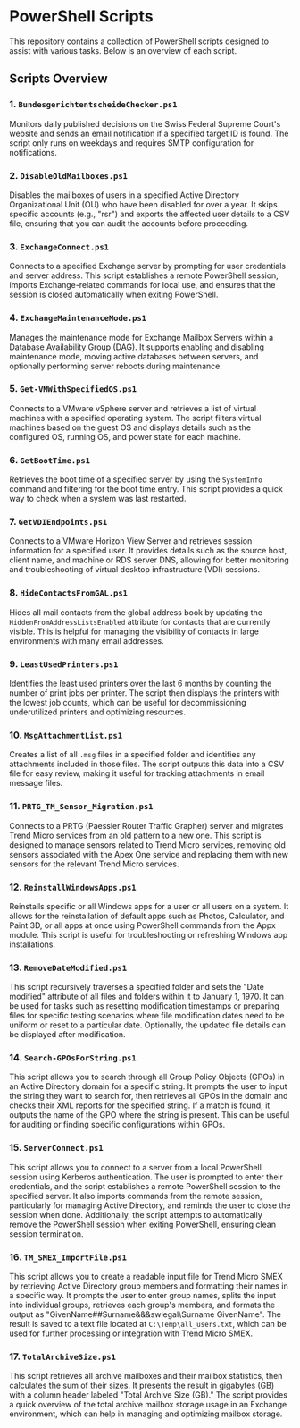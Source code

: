 # PowerShell Scripts

This repository contains a collection of PowerShell scripts designed to assist with various tasks. Below is an overview of each script.

## Scripts Overview

### 1. `BundesgerichtentscheideChecker.ps1`
Monitors daily published decisions on the Swiss Federal Supreme Court's website and sends an email notification if a specified target ID is found. The script only runs on weekdays and requires SMTP configuration for notifications.

### 2. `DisableOldMailboxes.ps1`
Disables the mailboxes of users in a specified Active Directory Organizational Unit (OU) who have been disabled for over a year. It skips specific accounts (e.g., "rsr") and exports the affected user details to a CSV file, ensuring that you can audit the accounts before proceeding.

### 3. `ExchangeConnect.ps1`
Connects to a specified Exchange server by prompting for user credentials and server address. This script establishes a remote PowerShell session, imports Exchange-related commands for local use, and ensures that the session is closed automatically when exiting PowerShell.

### 4. `ExchangeMaintenanceMode.ps1`
Manages the maintenance mode for Exchange Mailbox Servers within a Database Availability Group (DAG). It supports enabling and disabling maintenance mode, moving active databases between servers, and optionally performing server reboots during maintenance.

### 5. `Get-VMWithSpecifiedOS.ps1`
Connects to a VMware vSphere server and retrieves a list of virtual machines with a specified operating system. The script filters virtual machines based on the guest OS and displays details such as the configured OS, running OS, and power state for each machine.

### 6. `GetBootTime.ps1`
Retrieves the boot time of a specified server by using the `SystemInfo` command and filtering for the boot time entry. This script provides a quick way to check when a system was last restarted.

### 7. `GetVDIEndpoints.ps1`
Connects to a VMware Horizon View Server and retrieves session information for a specified user. It provides details such as the source host, client name, and machine or RDS server DNS, allowing for better monitoring and troubleshooting of virtual desktop infrastructure (VDI) sessions.

### 8. `HideContactsFromGAL.ps1`
Hides all mail contacts from the global address book by updating the `HiddenFromAddressListsEnabled` attribute for contacts that are currently visible. This is helpful for managing the visibility of contacts in large environments with many email addresses.

### 9. `LeastUsedPrinters.ps1`
Identifies the least used printers over the last 6 months by counting the number of print jobs per printer. The script then displays the printers with the lowest job counts, which can be useful for decommissioning underutilized printers and optimizing resources.

### 10. `MsgAttachmentList.ps1`
Creates a list of all `.msg` files in a specified folder and identifies any attachments included in those files. The script outputs this data into a CSV file for easy review, making it useful for tracking attachments in email message files.

### 11. `PRTG_TM_Sensor_Migration.ps1`
Connects to a PRTG (Paessler Router Traffic Grapher) server and migrates Trend Micro services from an old pattern to a new one. This script is designed to manage sensors related to Trend Micro services, removing old sensors associated with the Apex One service and replacing them with new sensors for the relevant Trend Micro services.

### 12. `ReinstallWindowsApps.ps1`
Reinstalls specific or all Windows apps for a user or all users on a system. It allows for the reinstallation of default apps such as Photos, Calculator, and Paint 3D, or all apps at once using PowerShell commands from the Appx module. This script is useful for troubleshooting or refreshing Windows app installations.

### 13. `RemoveDateModified.ps1`
This script recursively traverses a specified folder and sets the "Date modified" attribute of all files and folders within it to January 1, 1970. It can be used for tasks such as resetting modification timestamps or preparing files for specific testing scenarios where file modification dates need to be uniform or reset to a particular date. Optionally, the updated file details can be displayed after modification.

### 14. `Search-GPOsForString.ps1`
This script allows you to search through all Group Policy Objects (GPOs) in an Active Directory domain for a specific string. It prompts the user to input the string they want to search for, then retrieves all GPOs in the domain and checks their XML reports for the specified string. If a match is found, it outputs the name of the GPO where the string is present. This can be useful for auditing or finding specific configurations within GPOs.

### 15. `ServerConnect.ps1`
This script allows you to connect to a server from a local PowerShell session using Kerberos authentication. The user is prompted to enter their credentials, and the script establishes a remote PowerShell session to the specified server. It also imports commands from the remote session, particularly for managing Active Directory, and reminds the user to close the session when done. Additionally, the script attempts to automatically remove the PowerShell session when exiting PowerShell, ensuring clean session termination.

### 16. `TM_SMEX_ImportFile.ps1`
This script allows you to create a readable input file for Trend Micro SMEX by retrieving Active Directory group members and formatting their names in a specific way. It prompts the user to enter group names, splits the input into individual groups, retrieves each group's members, and formats the output as "GivenName##Surname&&&swlegal\Surname GivenName". The result is saved to a text file located at `C:\Temp\all_users.txt`, which can be used for further processing or integration with Trend Micro SMEX.

### 17. `TotalArchiveSize.ps1`
This script retrieves all archive mailboxes and their mailbox statistics, then calculates the sum of their sizes. It presents the result in gigabytes (GB) with a column header labeled "Total Archive Size (GB)." The script provides a quick overview of the total archive mailbox storage usage in an Exchange environment, which can help in managing and optimizing mailbox storage.
